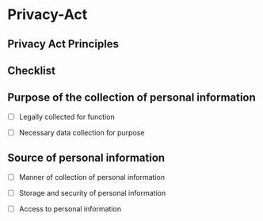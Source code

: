 # Privacy-Act

## Privacy Act Principles

## Checklist

## Purpose of the collection of personal information

-[ ] Legally collected for function

-[ ] Necessary data collection for purpose

## Source of personal information


-[ ] Manner of collection of personal information

-[ ] Storage and security of personal information

-[ ] Access to personal information
